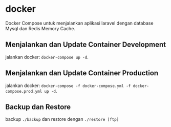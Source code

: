 # docker

Docker Compose untuk menjalankan aplikasi laravel dengan database Mysql dan Redis Memory Cache.

## Menjalankan dan Update Container Development

jalankan docker: `docker-compose up -d`.

## Menjalankan dan Update Container Production

jalankan docker: `docker-compose -f docker-compose.yml -f docker-compose.prod.yml up -d`.

## Backup dan Restore

backup `./backup` dan restore dengan `./restore [ftp]`